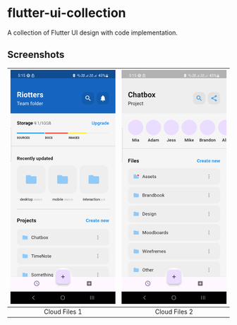 # flutter-ui-collection
A collection of Flutter UI design with code implementation.

Screenshots
---------------------

| ![Preview](https://github.com/kashifo/flutter-ui-collection/raw/master/screenshots/cloud_files_1.png) | ![Preview](https://github.com/kashifo/flutter-ui-collection/raw/master/screenshots/cloud_files_2.png) |
|:-----------------------------------------------------------------------------------------------------:|:-----------------------------------------------------------------------------------------------------:|
|                                             Cloud Files 1                                             |                                             Cloud Files 2                                             |
